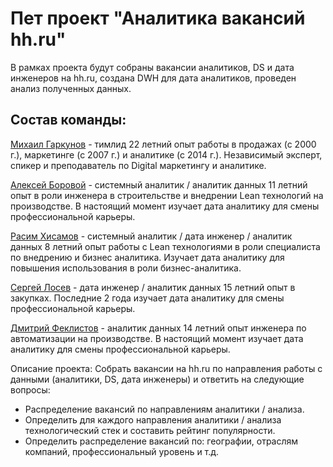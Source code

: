 # Пет проект "Аналитика вакансий hh.ru"

В рамках проекта будут собраны вакансии аналитиков, DS и дата инженеров на hh.ru, создана DWH для дата аналитиков, проведен анализ полученных данных.

## Состав команды:
[Михаил Гаркунов](https://t.me/garkunov_ru) - тимлид
22 летний опыт работы в продажах (с 2000 г.), маркетинге (с 2007 г.) и аналитике (с 2014 г.).
Независимый эксперт, спикер и преподаватель по Digital маркетингу и аналитике.

[Алексей Боровой](https://t.me/Alex_dk78) - системный аналитик / аналитик данных
11 летний опыт в роли инженера в строительстве и внедрении Lean технологий на производстве.
В настоящий момент изучает дата аналитику для смены профессиональной карьеры.

[Расим Хисамов](https://t.me/KhisamovRRa) - системный аналитик / дата инженер / аналитик данных
8 летний опыт работы с Lean технологиями в роли специалиста по внедрению и бизнес аналитика.
Изучает дата аналитику для повышения использования в роли бизнес-аналитика.

[Сергей Лосев](https://t.me/Serg_Lo) - дата инженер / аналитик данных
15 летний опыт в закупках. 
Последние 2 года изучает дата аналитику для смены профессиональной карьеры.

[Дмитрий Феклистов](https://t.me/D_Feklistov)  - аналитик данных
14 летний опыт инженера по автоматизации на производстве.
В настоящий момент изучает дата аналитику для смены профессиональной карьеры.

Описание проекта:
Собрать вакансии на hh.ru по направления работы с данными (аналитики, DS, дата инженеры) и ответить на следующие вопросы:
 - Распределение вакансий по направлениям аналитики / анализа.
 - Определить для каждого направления аналитики / анализа технологический стек и составить рейтинг популярности.
 - Определить  распределение вакансий по: географии, отраслям компаний, профессиональный уровень и т.д.
